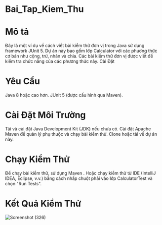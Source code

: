 # Bai_Tap_Kiem_Thu
# Mô tả
Đây là một ví dụ về cách viết bài kiểm thử đơn vị trong Java sử dụng framework JUnit 5. Dự án này bao gồm lớp Calculator với các phương thức cơ bản như cộng, trừ, nhân và chia. Các bài kiểm thử đơn vị được viết để kiểm tra chức năng của các phương thức này.
Cài Đặt
# Yêu Cầu
Java 8 hoặc cao hơn.
JUnit 5 (được cấu hình qua Maven).
# Cài Đặt Môi Trường
Tải và cài đặt Java Development Kit (JDK) nếu chưa có.
Cài đặt Apache Maven để quản lý phụ thuộc và chạy bài kiểm thử.
Clone hoặc tải về dự án này.
# Chạy Kiểm Thử
Để chạy bài kiểm thử, sử dụng Maven .
Hoặc chạy kiểm thử từ IDE (IntelliJ IDEA, Eclipse, v.v.) bằng cách nhấp chuột phải vào lớp CalculatorTest và chọn "Run Tests".
# Kết Quả Kiểm Thử
![Screenshot (326)](https://github.com/user-attachments/assets/ae25955d-6156-40ca-b8f3-a58d7d56a2ac)
